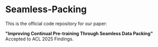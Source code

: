 # Seamless-Packing

This is the official code repository for our paper:

**"Improving Continual Pre-training Through Seamless Data Packing"**  
Accepted to ACL 2025 Findings.
